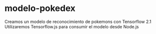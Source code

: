 # modelo-pokedex
Creamos un modelo de reconocimiento de pokemons con Tensorflow 2.1
Utilizaremos Tensorflow.js para consumir el modelo desde Node.js
